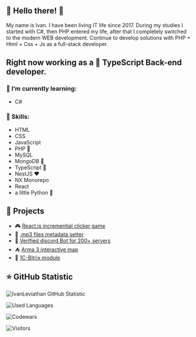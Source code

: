 ## :metal: Hello there! :metal:

My name is Ivan. I have been living IT life since 2017. During my studies I started with C#, then PHP entered my life, after that I completely switched to the modern WEB development. Continue to develop solutions with PHP + Html + Css + Js as a full-stack developer.
## Right now working as a :blue_heart: **TypeScript** Back-end developer.

### :orange_book: I’m currently learning:
- C#

### :hammer: Skills:
- HTML
- CSS
- JavaScript
- PHP :elephant:
- MySQL
- MongoDB :green_heart:
- TypeScript :blue_heart:
- NestJS :heart:
- NX Monorepo
- React
- a little Python :snake:



## :floppy_disk: Projects
- :video_game: [React.js incremential clicker game](https://github.com/IvanLeviathan/react-clicker-game)
- :musical_note: [.mp3 files metadata setter](https://github.com/IvanLeviathan/mp3setmetadata)
- :ghost: [Verified discord Bot for 200+ servers](https://github.com/IvanLeviathan/dsbot)
- :tent: [Arma 3 interactive map](https://github.com/IvanLeviathan/armamap)
- :elephant: [1C-Bitrix module](https://github.com/IvanLeviathan/newmark.speedup)


## :star: GitHub Statistic
![IvanLeviathan GitHub Statistic](https://github-readme-stats.vercel.app/api?username=IvanLeviathan&count_private=true&hide=contribs&show_icons=true&theme=vision-friendly-dark)

![Used Languages](https://github-readme-stats.vercel.app/api/top-langs/?username=IvanLeviathan&count_private=true&hide=tsql&langs_count=5&theme=vision-friendly-dark&layout=compact)

![Codewars](https://www.codewars.com/users/IvanLeviathan/badges/large)

![Visitors](https://api.visitorbadge.io/api/visitors?path=https%3A%2F%2Fgithub.com%2FIvanLeviathan&countColor=%23263759)


